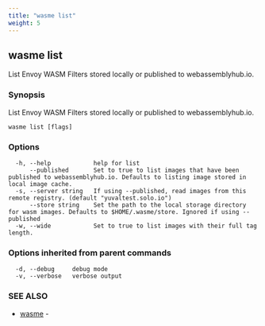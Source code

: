 ```yaml
---
title: "wasme list"
weight: 5
---
```

## wasme list

List Envoy WASM Filters stored locally or published to webassemblyhub.io.

### Synopsis

List Envoy WASM Filters stored locally or published to webassemblyhub.io.

```
wasme list [flags]
```

### Options

```
  -h, --help            help for list
      --published       Set to true to list images that have been published to webassemblyhub.io. Defaults to listing image stored in local image cache.
  -s, --server string   If using --published, read images from this remote registry. (default "yuvaltest.solo.io")
      --store string    Set the path to the local storage directory for wasm images. Defaults to $HOME/.wasme/store. Ignored if using --published
  -w, --wide            Set to true to list images with their full tag length.
```

### Options inherited from parent commands

```
  -d, --debug     debug mode
  -v, --verbose   verbose output
```

### SEE ALSO

* [wasme](../wasme)	 - 

